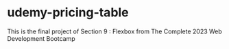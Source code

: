 # udemy-pricing-table
This is the final project of Section 9 : Flexbox from The Complete 2023 Web Development Bootcamp
